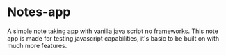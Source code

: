 # Notes-app
A simple note taking app with vanilla java script no frameworks. This note app is made for testing javascript capabilities, it's basic to be built on with much more features.
